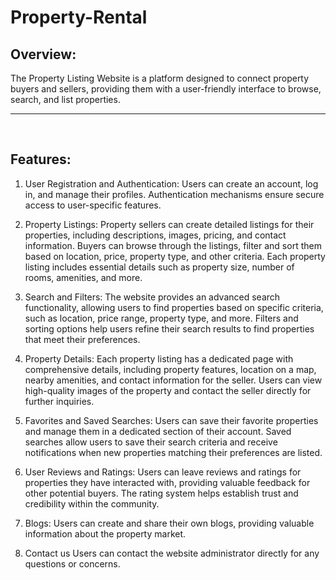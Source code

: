 # Property-Rental

## Overview:
 
 The Property Listing Website is a platform designed to connect property buyers and sellers, providing them with a user-friendly interface to browse, search, and list properties.  

<hr> 
<br/>

## Features: 

1. User Registration and Authentication:
Users can create an account, log in, and manage their profiles.
Authentication mechanisms ensure secure access to user-specific features.

2. Property Listings:
Property sellers can create detailed listings for their properties, including descriptions, images, pricing, and contact information.
Buyers can browse through the listings, filter and sort them based on location, price, property type, and other criteria.
Each property listing includes essential details such as property size, number of rooms, amenities, and more.

3. Search and Filters:
The website provides an advanced search functionality, allowing users to find properties based on specific criteria, such as location, price range, property type, and more.
Filters and sorting options help users refine their search results to find properties that meet their preferences.

3. Property Details:
Each property listing has a dedicated page with comprehensive details, including property features, location on a map, nearby amenities, and contact information for the seller.
Users can view high-quality images of the property and contact the seller directly for further inquiries.


4. Favorites and Saved Searches:
Users can save their favorite properties and manage them in a dedicated section of their account.
Saved searches allow users to save their search criteria and receive notifications when new properties matching their preferences are listed.

5. User Reviews and Ratings:
Users can leave reviews and ratings for properties they have interacted with, providing valuable feedback for other potential buyers.
The rating system helps establish trust and credibility within the community.

5. Blogs:
Users can create and share their own blogs, providing valuable information about the property market.

6. Contact us
Users can contact the website administrator directly for any questions or concerns.